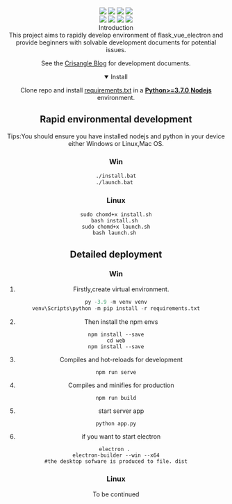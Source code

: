 <div align="center">
<p>
</p>
<br>
<div>
   <a href="https://github.com/crisanglemass"><img src="https://img.shields.io/badge/Github-crisanglemass-plasticlogo=github&logoColor=white" ></a>
   <a href="https://redis.io"><img src="https://img.shields.io/badge/redis-passing-plastic?logo=redis&logoColor=red" ></a>
   <a href="https://www.mysql.com"><img src="https://img.shields.io/badge/mysql-passing-plastic?logo=mysql&logoColor=blue" ></a>
   <a href="https://vuejs.org/"><img src="https://img.shields.io/badge/vue-3.0-plastic?logo=Vue&logoColor=red" ></a>
   <br>
   <a href="https://flask.palletsprojects.com/"><img src="https://img.shields.io/badge/flask-2.3.2-plastic?logo=Vue&logoColor=red" ></a>
   <a href="https://www.electronjs.org/"><img src="https://img.shields.io/badge/electron-23.2.0-plastic?logo=Vue&logoColor=red" ></a>
   <a href="https://nodejs.org/"><img src="https://img.shields.io/badge/nodejs-18.16.1-plastic?logo=&logoColor=red" ></a> 
   <img src="https://img.shields.io/badge/License-MIT-plastic?logo=Vue&logoColor=red" >
</div>
<div align="center">Introduction</div>
This project aims to rapidly develop environment of flask_vue_electron and provide beginners with solvable 
development documents for potential issues.

See the [Crisangle Blog](https://www.crisangle.com) for development documents.

<details open>
<summary>Install</summary>

Clone repo and install [requirements.txt](https://github.com/crisanglemass/flask_vue_electron/blob/master/requirements.txt) in a
[**Python>=3.7.0**](https://www.python.org/),[**Nodejs**](https://nodejs.org/) environment.


## Rapid environmental development
Tips:You should ensure you have installed nodejs and python in your device either Windows or Linux,Mac OS.
### Win
```bat
./install.bat
./launch.bat 
```


### Linux
```shell
sudo chomd+x install.sh
bash install.sh 
sudo chomd+x launch.sh
bash launch.sh 
```
## Detailed deployment
### Win
1. Firstly,create virtual environment.
```python 
py -3.9 -m venv venv
venv\Scripts\python -m pip install -r requirements.txt
```
2. Then install the npm envs
```npm
npm install --save
cd web
npm install --save
```
3. Compiles and hot-reloads for development
``` npm
npm run serve
```
4. Compiles and minifies for production
``` npm
npm run build
```
5. start server app
```python
python app.py
```
6. if you want to start electron 
```npm
electron . 
electron-builder --win --x64
#the desktop sofware is produced to file. dist
```

### Linux
To be continued




